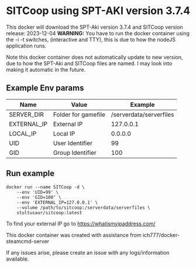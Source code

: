# SITCoop using SPT-AKI version 3.7.4
This docker will download the SPT-Aki version 3.7.4 and SITCoop version release: 2023-12-04
**WARNING:** You have to run the docker container using the -i -t switches, (interactive and TTY), this is due to how the nodeJS application runs.

Note this docker container does not automatically update to new version, due to how the SPT-Aki and SITCoop files are named. I may look into making it automatic in the future.

## Example Env params
| Name | Value | Example |
| --- | --- | --- |
| SERVER_DIR | Folder for gamefile | /serverdata/serverfiles |
| EXTERNAL_IP | External IP | 127.0.0.1 |
| LOCAL_IP | Local IP | 0.0.0.0 |
| UID | User Identifier | 99 |
| GID | Group Identifier | 100 |

## Run example
```
docker run --name SITCoop -d \
	--env 'UID=99' \
	--env 'GID=100' \
    --env 'EXTERNAL_IP=127.0.0.1' \
    --volume /path/to/sitcoop:/serverdata/serverfiles \
    stultusaur/sitcoop:latest
```
To find your external IP go to https://whatismyipaddress.com/

This docker container was created with assistance from ich777/docker-steamcmd-server

If any issues arise, please create an issue with any logs/information available.